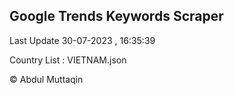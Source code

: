 

## Google Trends Keywords Scraper 
 
Last Update 30-07-2023 , 16:35:39

Country List :
VIETNAM.json



© Abdul Muttaqin 
